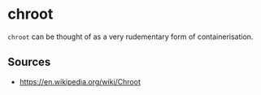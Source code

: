 chroot
======

`chroot` can be thought of as a very rudementary form of containerisation.

Sources
-------

- https://en.wikipedia.org/wiki/Chroot
